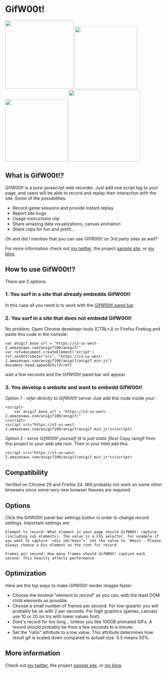 GifW00t!
====================

<img src="https://c9.io/yaronn01/anigif/workspace/pacman/img/demo8.gif"  width="220px" />
<img src="https://c9.io/yaronn01/anigif/workspace/pacman/img/demo10.gif"  width="200px" />
<img src="https://c9.io/yaronn01/anigif/workspace/pacman/img/demo7.gif"  width="200px" />
<img src="https://c9.io/yaronn01/anigif/workspace/pacman/img/demo11.gif"  width="230px" />

What is GifW00t!?
---------------------
GifW00t! is a pure-javascript web recorder. Just add one script tag to your page, and users will be able to record and replay their interaction with the site. Some of the possibilities:

* Record game sessions and provide instant replay
* Report site bugs
* Usage instructions clip
* Share amazing data visualizations, canvas animation
* Share clips for fun and profit...

Oh and did I mention that you can use GifW00t! on 3rd party sites as well?

For more information check out [my twitter](http://twitter.com/#!/YaronNaveh), the project [sample site](s3-us-west-2.amazonaws.com/anigif100/pacman/index.html), or [my blog](http://webservices20.blogspot.com/).

How to use GifW00t!?
---------------------
There are 3 options:

### 1. You surf in a site that already embedds GifW00t!
In this case all you need is to work with the [GifW00t! panel bar](http://s3-us-west-2.amazonaws.com/anigif100/pacman/index.html).

### 2. You surf in a site that does not embedd GifW00t!
No problem. Open Chrome develoepr tools (CTRL+J) or Firefox Firebug and paste this code in the console:

    var anigif_base_url = "https://s3-us-west-2.amazonaws.com/anigif100/anigif/"
    var ref=document.createElement('script')
    ref.setAttribute("src", "https://s3-us-west-2.amazonaws.com/anigif100/anigif/anigif.min.js")
    document.head.appendChild(ref)

wait a few seconds and the GifW00t! panel bar will appear.

### 3. You develop a website and want to embedd GifW00t!

*Option 1 - refer directly to GifW00t! server*
Just add this code inside your <head>:

    <script>
        var anigif_base_url = "https://s3-us-west-2.amazonaws.com/anigif100/anigif/"
    </script>
    <script src="https://s3-us-west-2.amazonaws.com/anigif100/anigif/anigif.min.js"></script>
  
*Option 2 - serve GifW00t! yourself (it is just static files)*
Copy /anigif from thsi project to your web site root. Then in your html add this:

    <script src="https://s3-us-west-2.amazonaws.com/anigif100/anigif/anigif.min.js"></script>


Compatibility
---------------------
Verified on Chrome 29 and Firefox 24. Will probably not work on some other browsers since some very new browser feaures are required.


Options
---------------------
Click the GifW00t! panel bar settings button in order to change record settings. Important settings are:

    Element to record: What element in your page should GifW00t! capture (including sub elements). The value is a CSS selector. For example if you want to capture '<div id="main">' set the value to '#main'. Please always choose a Div element as the root for record.

    Frames per second: How many frames should GifW00t! capture each second. This heavily affects performance


Optimization
---------------------
Here are the top ways to make GifW00t! render images faster:

* Choose the minimal "element to record" as you can, with the least DOM child elements as possible.
* Choose a small number of frames per second. For low-grpahic you will probably be ok with 2 per seconds. For high graphics (games, canvas) use 10 or 20 (or try with lower values first).
* Dont's record for too long... Unless you like 100GB animated GIFs. A resord should probably be from a few seconds to a minute.
* Set the "ratio" attribute to a low value. This attribute determines how result gif is scaled down compared to actuall size. 0.5 means 50%.


More information
---------------------
Check out [my twitter](http://twitter.com/#!/YaronNaveh), the project [sample site](s3-us-west-2.amazonaws.com/anigif100/pacman/index.html), or [my blog](http://webservices20.blogspot.com/).
